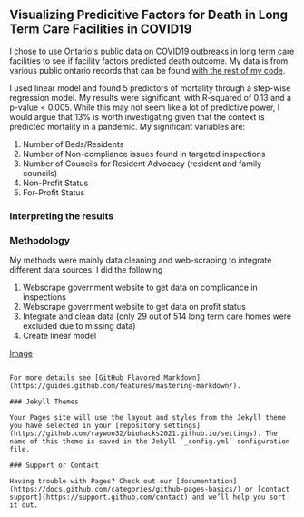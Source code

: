 ## Visualizing Predicitive Factors for Death in Long Term Care Facilities in COVID19

I chose to use Ontario's public data on COVID19 outbreaks in long term care facilities to see if facility factors predicted death outcome. My data is from various public ontario records that can be found [with the rest of my code](https://github.com/raywoo32/BioHacks2021). 

I used linear model and found 5 predictors of mortality through a step-wise regression model. My results were significant, with R-squared of 0.13 and a p-value < 0.005. While this may not seem like a lot of predictive power, I would argue that 13% is worth investigating given that the context is predicted mortality in a pandemic. My significant variables are: 

1. Number of Beds/Residents
2. Number of Non-compliance issues found in targeted inspections
3. Number of Councils for Resident Advocacy (resident and family councils) 
5. Non-Profit Status
6. For-Profit Status

### Interpreting the results 

### Methodology

My methods were mainly data cleaning and web-scraping to integrate different data sources. I did the following

1. Webscrape government website to get data on complicance in inspections 
2. Webscrape government website to get data on profit status
3. Integrate and clean data (only 29 out of 514 long term care homes were excluded due to missing data) 
4. Create linear model 


[Image](src)
```

For more details see [GitHub Flavored Markdown](https://guides.github.com/features/mastering-markdown/).

### Jekyll Themes

Your Pages site will use the layout and styles from the Jekyll theme you have selected in your [repository settings](https://github.com/raywoo32/biohacks2021.github.io/settings). The name of this theme is saved in the Jekyll `_config.yml` configuration file.

### Support or Contact

Having trouble with Pages? Check out our [documentation](https://docs.github.com/categories/github-pages-basics/) or [contact support](https://support.github.com/contact) and we’ll help you sort it out.
